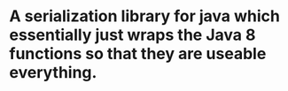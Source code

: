 # A serialization library for java which essentially just wraps the Java 8 functions so that they are useable everything.
